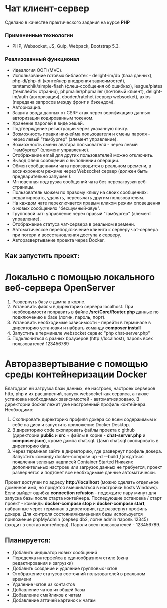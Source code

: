 # Чат клиент-сервер

Сделано в качестве практического задания на курсе **PHP**

### Примененные технологии
* PHP, Websocket, JS, Gulp, Webpack, Bootstrap 5.3.

### Реализованный функционал

* Идеалогия ООП (MVC).
* Использование готовых библиотек - delight-im/db (база данных), php-di/php-di (контейнер внедрения зависимостей), tamtamchik/simple-flash (флеш-ссобщения об ошибках), league/plates (темплейты страниц), phpmailer/phpmailer (почтовый клиент), delight-im/auth (авторизация), cboden/ratchet (сервер websocket), axios (передача запросов между фронт и бэкендом).
* Авторизация.
* Защита ввода данных от CSRF атак через верификацию данных авторизации кодированным токеном.
* Хранение паролей в виде хешей. 
* Подтверждение регистрации через указанную почту.
* Возможность правки никнейма пользователя и смены пароля - через левый "гамбургер" (элемент управление).
* Возможность смены аватара пользователя - через левый "гамбургер" (элемент управление).
* Отображение email для других пользователей можно отключить.
* Вывод флеш сообщений о выполнении операции.
* Обмен сообщениями чата производится в реальном времени, в ассинхронном режиме через Websocket сервер (должен быть предварительно запущен!).
* Мгновенная подгрузка сообщений чата без перезагрузки веб-страницы.
* Пользователь можем по правому клику на своих сообщениях: редактировать, удалять, пересылать другим пользователям.
* На каждом чате переключается правым кликом режим оповещения о новых сообщениях "бесшумный-звук". 
* Групповой чат: управление через правый "гамбургер" (элемент управление).
* Отображение статуса чат-сервера в реальном времени.
* Автоматическое переподключение клиента к серверу чат-сервера при потери и воссстановления доступа к серверу.
* Авторазвертывание проекта через Docker.

## Как запустить проект:
# Локально с помощью локального веб-сервера OpenServer
1. Развернуть базу с дампа в корне. 
2. Установить файлы в директорию сервера localhost. При необходимости поправить в файле **/src/Core/Router.php** данные по подключению к базе (логин, пароль, порт). 
3. Установить необходимые зависимости - перейти в терминале в директорию установки и набрать команду **composer install**
4. Запустить в терминале websocket сервис "php chat-server.php"
5. Подключиться с разных браузеров (http://localhost), пароль всех пользователей 123456789
# Авторазвертывание с помощью среды контейнеризации Docker
Благодаря ей загрузка базы данных, ее настроек, настроек серверов http, php и их расширений, запуск websocket как сервиса, а также установка необходимых зависимостей - автоматизировано. В директории docker лежит уже настроенный профиль контейнера.
Необходимо:

1. Скопировать директорию профиля докера со всем содержимым к себе на диск и запустить приложение Docker Desktop.
2. В директорию code скопировать файлы проекта с github (директории **public** и **src** + файлы в корне - **chat-server.php** и **composer.json**), кроме дампа chat.sql. Дамп chat.sql скопировать в директорию data.
3. Через терминал зайти в директорию, где развернут профиль докера. Запустить команду docker-compose up -d --build 
Дождаться появления зеленых надписей Container Started
Никаких дополнительных настроек или загрузок данных не требуется, проект развернется и подтянет все необходимые данные автоматически.

Проект доступен по адресу **http://localhost** (можно сделать отдельное доменное имя, но придется вмешиваться в настройки hosts Windows). Если выйдет ошибка **connection refusion** - подождите пару минут для запуска базы после старта контейнера.
Последующие остановка / старт проект - команды **docker-compose stop** и **docker-compose start**, набранные через терминал в директории, где развернут профиль докера.
Для контроля состояния/изменения базы используется приложение phpMyAdmin (сервер db2, логин admin пароль 12345) (входит в состав контейнера).
Пароли всех пользователей - 123456789.

## Планируется:
* Добавить индикатор новых сообщений
* Переделка интерфейса в единообразном стиле (окна редактирования и загрузки)
* Добавить создание и удаление групповых чатов
* Отображение статусов состояний пользователей в реальном времени
* Удаление чатов из контактов
* Добавление чатов из общей базы
* Добавление смайликов к чатам
* Добавление аттачей картинок к чатам



